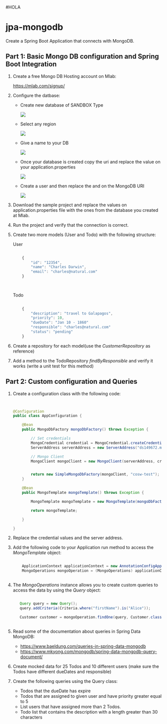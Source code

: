 #HOLA


# jpa-mongodb
Create a Spring Boot Application that connects with MongoDB.


## Part 1: Basic Mongo DB configuration and Spring Boot Integration
1. Create a free Mongo DB Hosting account on Mlab:

    https://mlab.com/signup/
    
2. Configure the datbase:

    * Create new database of SANDBOX Type
    
        ![](img/step-1.png)
    
    * Select any region
    
        ![](img/step-2.png)

    * Give a name to your DB
    
        ![](img/step-3.png)
        
    * Once your database is created copy the uri and replace the value on your application.properties
    
        ![](img/step-4.png)
        
    * Create a user and then replace the <dbuser> and <dbpassword>  on the MongoDB URI
    
        ![](img/step-5.png)
    
        
3. Download the sample project and replace the values on application.properties file with the ones from the database you created at Mlab.


4. Run the project and verify that the connection is correct.


5. Create two more models (User and Todo) with the following structure:

    User
    ````Javascript
        
        {
            "id": "12354",
            "name": "Charles Darwin",
            "email": "charles@natural.com"
        }
        
     
    ````     
    
    Todo
    ````Javascript
        
        {
            "description": "travel to Galapagos",
            "priority": 10,
            "dueDate": "Jan 10 - 1860"
            "responsible": "charles@natural.com"
            "status": "pending"
        }
    ````                  
    
    
6. Create a repository for each model(use the *CustomerRepository* as reference)

7. Add a method to the TodoRepository *findByResponsible* and verify it works (write a unit test for this method)

## Part 2: Custom configuration and Queries

1. Create a configuration class with the following code:

    ````java


    @Configuration
    public class AppConfiguration {
    
        @Bean
        public MongoDbFactory mongoDbFactory() throws Exception {
    
            // Set credentials
            MongoCredential credential = MongoCredential.createCredential("username", "database", "password".toCharArray());
            ServerAddress serverAddress = new ServerAddress("ds149672.mlab.com", 49672);
    
            // Mongo Client
            MongoClient mongoClient = new MongoClient(serverAddress, credential, new MongoClientOptions.Builder().build());
    
    
            return new SimpleMongoDbFactory(mongoClient, "cosw-test");
        }
    
        @Bean
        public MongoTemplate mongoTemplate() throws Exception {
    
            MongoTemplate mongoTemplate = new MongoTemplate(mongoDbFactory());
    
            return mongoTemplate;
    
        }
    
    }
    
    ````

2. Replace the credential values and the server address.

3. Add the following code to your Application run method to access the *MongoTemplate* object:

    ````java
    
        ApplicationContext applicationContext = new AnnotationConfigApplicationContext(AppConfiguration.class);
        MongoOperations mongoOperation = (MongoOperations) applicationContext.getBean("mongoTemplate");
     
    ````     
    
4. The *MongoOperations* instance allows you to create custom queries to access the data by using the *Query* object:
 
    ````java
    
       Query query = new Query();
       query.addCriteria(Criteria.where("firstName").is("Alice"));
    
       Customer customer = mongoOperation.findOne(query, Customer.class);
     
    ````  

5. Read some of the documentation about queries in Spring Data MongoDB:
 
    * https://www.baeldung.com/queries-in-spring-data-mongodb
    * https://www.mkyong.com/mongodb/spring-data-mongodb-query-document/

6. Create mocked data for 25 Todos and 10 different users (make sure the Todos have different dueDates and responsible)

7. Create the following queries using the Query class:

    * Todos that the dueDate has expire
    * Todos that are assigned to given user and have priority greater equal to 5
    * List users that have assigned more than 2 Todos.
    * Todo list that contains the description with a length greater than 30 characters           
    
    
